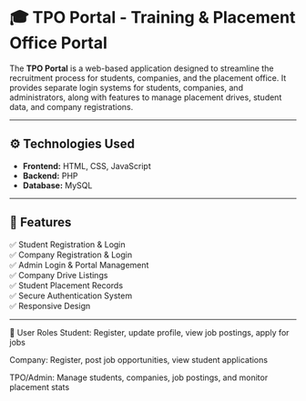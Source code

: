# 🎓 TPO Portal - Training & Placement Office Portal

The **TPO Portal** is a web-based application designed to streamline the recruitment process for students, companies, and the placement office. It provides separate login systems for students, companies, and administrators, along with features to manage placement drives, student data, and company registrations.

---

## ⚙️ Technologies Used

- **Frontend:** HTML, CSS, JavaScript
- **Backend:** PHP
- **Database:** MySQL

---

## 🚀 Features

✅ Student Registration & Login  
✅ Company Registration & Login  
✅ Admin Login & Portal Management  
✅ Company Drive Listings  
✅ Student Placement Records  
✅ Secure Authentication System  
✅ Responsive Design  

---

👥 User Roles
Student: Register, update profile, view job postings, apply for jobs

Company: Register, post job opportunities, view student applications

TPO/Admin: Manage students, companies, job postings, and monitor placement stats
